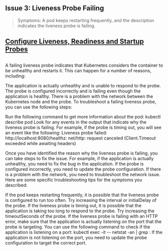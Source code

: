 ## Issue 3: Liveness Probe Failing
> Symptoms: A pod keeps restarting frequently, and the description indicates the liveness probe is failing.

## [Configure Liveness, Readiness and Startup Probes](https://kubernetes.io/docs/tasks/configure-pod-container/configure-liveness-readiness-startup-probes/)

##

A failing liveness probe indicates that Kubernetes considers the container to be unhealthy and restarts it. This can happen for a number of reasons, including:

The application is actually unhealthy and is unable to respond to the probe.
The probe is configured incorrectly and is failing even though the application is healthy.
There is a problem with the network between the Kubernetes node and the probe.
To troubleshoot a failing liveness probe, you can use the following steps:

Run the following command to get more information about the pod:
kubectl describe pod <pod-name>
Look for any events in the output that indicate why the liveness probe is failing. For example, if the probe is timing out, you will see an event like the following:
Liveness probe failed: http://localhost:8080/healthz: net/http: request canceled (Client.Timeout exceeded while awaiting headers)

Once you have identified the reason why the liveness probe is failing, you can take steps to fix the issue. For example, if the application is actually unhealthy, you need to fix the bug in the application. If the probe is configured incorrectly, you need to update the probe configuration. If there is a problem with the network, you need to troubleshoot the network issue.
Here are some specific troubleshooting tips for the symptoms you described:

If the pod keeps restarting frequently, it is possible that the liveness probe is configured to run too often. Try increasing the interval or initialDelay of the probe.
If the liveness probe is timing out, it is possible that the application is taking too long to respond to the probe. Try increasing the timeoutSeconds of the probe.
If the liveness probe is failing with an HTTP error, make sure that the application is actually listening on the port that the probe is targeting. You can use the following command to check if the application is listening on a port:
kubectl exec -it <pod-name> -- netstat -an | grep :<port>
If the application is not listening on the port, you need to update the probe configuration to target the correct port.
